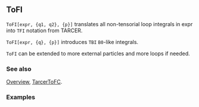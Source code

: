 ## ToFI

`ToFI[expr, {q1, q2}, {p}]` translates all non-tensorial loop integrals in expr into `TFI` notation from TARCER.

`ToFI[expr, {q}, {p}]` introduces `TBI` `B0`-like integrals.

`ToFI` can be extended to more external particles and more loops if needed.

### See also

[Overview](Extra/FeynCalc.md), [TarcerToFC](TarcerToFC.md).

### Examples
